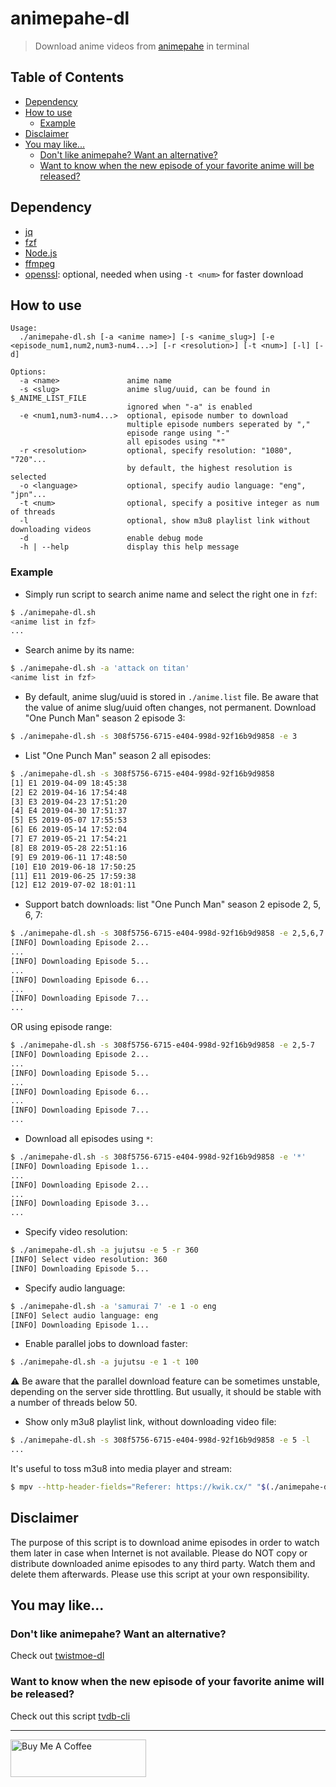# animepahe-dl

> Download anime videos from [animepahe](https://animepahe.com/) in terminal

## Table of Contents

- [Dependency](#dependency)
- [How to use](#how-to-use)
  - [Example](#example)
- [Disclaimer](#disclaimer)
- [You may like...](#you-may-like)
  - [Don't like animepahe? Want an alternative?](#dont-like-animepahe-want-an-alternative)
  - [Want to know when the new episode of your favorite anime will be released?](#want-to-know-when-the-new-episode-of-your-favorite-anime-will-be-released)

## Dependency

- [jq](https://stedolan.github.io/jq/)
- [fzf](https://github.com/junegunn/fzf)
- [Node.js](https://nodejs.org/en/download/)
- [ffmpeg](https://ffmpeg.org/download.html)
- [openssl](https://www.openssl.org/source/): optional, needed when using `-t <num>` for faster download

## How to use

```
Usage:
  ./animepahe-dl.sh [-a <anime name>] [-s <anime_slug>] [-e <episode_num1,num2,num3-num4...>] [-r <resolution>] [-t <num>] [-l] [-d]

Options:
  -a <name>               anime name
  -s <slug>               anime slug/uuid, can be found in $_ANIME_LIST_FILE
                          ignored when "-a" is enabled
  -e <num1,num3-num4...>  optional, episode number to download
                          multiple episode numbers seperated by ","
                          episode range using "-"
                          all episodes using "*"
  -r <resolution>         optional, specify resolution: "1080", "720"...
                          by default, the highest resolution is selected
  -o <language>           optional, specify audio language: "eng", "jpn"...
  -t <num>                optional, specify a positive integer as num of threads
  -l                      optional, show m3u8 playlist link without downloading videos
  -d                      enable debug mode
  -h | --help             display this help message
```

### Example

- Simply run script to search anime name and select the right one in `fzf`:

```bash
$ ./animepahe-dl.sh
<anime list in fzf>
...
```

- Search anime by its name:

```bash
$ ./animepahe-dl.sh -a 'attack on titan'
<anime list in fzf>
```

- By default, anime slug/uuid is stored in `./anime.list` file. Be aware that the value of anime slug/uuid often changes, not permanent. Download "One Punch Man" season 2 episode 3:

```bash
$ ./animepahe-dl.sh -s 308f5756-6715-e404-998d-92f16b9d9858 -e 3
```

- List "One Punch Man" season 2 all episodes:

```bash
$ ./animepahe-dl.sh -s 308f5756-6715-e404-998d-92f16b9d9858
[1] E1 2019-04-09 18:45:38
[2] E2 2019-04-16 17:54:48
[3] E3 2019-04-23 17:51:20
[4] E4 2019-04-30 17:51:37
[5] E5 2019-05-07 17:55:53
[6] E6 2019-05-14 17:52:04
[7] E7 2019-05-21 17:54:21
[8] E8 2019-05-28 22:51:16
[9] E9 2019-06-11 17:48:50
[10] E10 2019-06-18 17:50:25
[11] E11 2019-06-25 17:59:38
[12] E12 2019-07-02 18:01:11
```

- Support batch downloads: list "One Punch Man" season 2 episode 2, 5, 6, 7:

```bash
$ ./animepahe-dl.sh -s 308f5756-6715-e404-998d-92f16b9d9858 -e 2,5,6,7
[INFO] Downloading Episode 2...
...
[INFO] Downloading Episode 5...
...
[INFO] Downloading Episode 6...
...
[INFO] Downloading Episode 7...
...
```

OR using episode range:

```bash
$ ./animepahe-dl.sh -s 308f5756-6715-e404-998d-92f16b9d9858 -e 2,5-7
[INFO] Downloading Episode 2...
...
[INFO] Downloading Episode 5...
...
[INFO] Downloading Episode 6...
...
[INFO] Downloading Episode 7...
...
```

- Download all episodes using `*`:

```bash
$ ./animepahe-dl.sh -s 308f5756-6715-e404-998d-92f16b9d9858 -e '*'
[INFO] Downloading Episode 1...
...
[INFO] Downloading Episode 2...
...
[INFO] Downloading Episode 3...
...
```

- Specify video resolution:

```bash
$ ./animepahe-dl.sh -a jujutsu -e 5 -r 360
[INFO] Select video resolution: 360
[INFO] Downloading Episode 5...
```

- Specify audio language:

```bash
$ ./animepahe-dl.sh -a 'samurai 7' -e 1 -o eng
[INFO] Select audio language: eng
[INFO] Downloading Episode 1...
```

- Enable parallel jobs to download faster:

```bash
$ ./animepahe-dl.sh -a jujutsu -e 1 -t 100
```

:warning: Be aware that the parallel download feature can be sometimes unstable, depending on the server side throttling. But usually, it should be stable with a number of threads below 50.

- Show only m3u8 playlist link, without downloading video file:

```bash
$ ./animepahe-dl.sh -s 308f5756-6715-e404-998d-92f16b9d9858 -e 5 -l
...
```

It's useful to toss m3u8 into media player and stream:

```bash
$ mpv --http-header-fields="Referer: https://kwik.cx/" "$(./animepahe-dl.sh -s 308f5756-6715-e404-998d-92f16b9d9858 -e 5 -l)"
```

## Disclaimer

The purpose of this script is to download anime episodes in order to watch them later in case when Internet is not available. Please do NOT copy or distribute downloaded anime episodes to any third party. Watch them and delete them afterwards. Please use this script at your own responsibility.

## You may like...

### Don't like animepahe? Want an alternative?

Check out [twistmoe-dl](https://github.com/KevCui/twistmoe-dl)

### Want to know when the new episode of your favorite anime will be released?

Check out this script [tvdb-cli](https://github.com/KevCui/tvdb-cli)

---

<a href="https://www.buymeacoffee.com/kevcui" target="_blank"><img src="https://cdn.buymeacoffee.com/buttons/v2/default-orange.png" alt="Buy Me A Coffee" height="60px" width="217px"></a>
